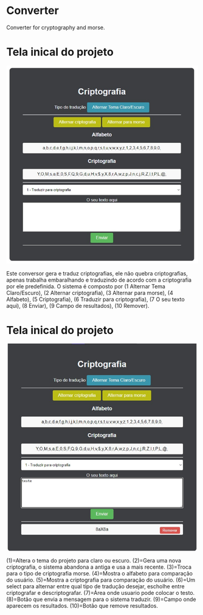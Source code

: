 # Converter
Converter for cryptography and morse.
# Tela inical do projeto
![alt text](image.png)

Este conversor gera e traduz criptografias, ele não quebra criptografias, apenas trabalha embaralhando e traduzindo de acordo com a criptografia por ele predefinida.
O sistema é composto por (1 Alternar Tema Claro/Escuro), (2 Alternar criptografia), (3 Alternar para morse), (4 Alfabeto), (5 Criptografia), (6 Traduzir para criptografia), (7 O seu texto aqui), (8 Enviar), (9 Campo de resultados), (10 Remover).

# Tela inical do projeto
![alt text](image-1.png)

(1)=Altera o tema do projeto para claro ou escuro.
(2)=Gera uma nova criptografia, o sistema abandona a antiga e usa a mais recente.
(3)=Troca para o tipo de criptografia morse.
(4)=Mostra o alfabeto para comparação do usuário.
(5)=Mostra a criptografia para comparação do usuário.
(6)=Um select para alternar entre qual tipo de tradução desejar, escholhe entre criptografar e descriptografar.
(7)=Área onde usuario pode colocar o testo.
(8)=Botão que envia a mensagem para o sistema traduzir.
(9)=Campo onde aparecem os resultados.
(10)=Botão que remove resultados.